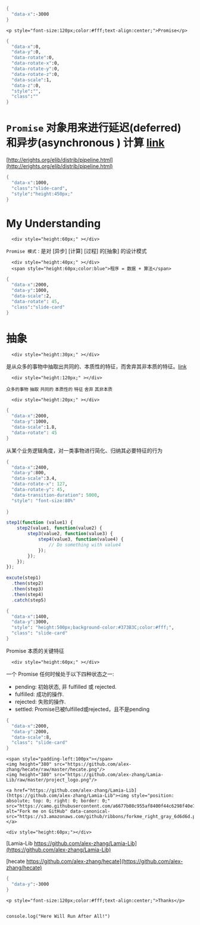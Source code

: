 ```meta
{
  "data-x":-3000
}
```

```embed-html
<p style="font-size:120px;color:#fff;text-align:center;">Promise</p>
```

```meta
{
  "data-x":0,
  "data-y":0,
  "data-rotate":0,
  "data-rotate-x":0,
  "data-rotate-y":0,
  "data-rotate-z":0,
  "data-scale":1,
  "data-z":0,
  "style":"",
  "class":""
}
```
`Promise` 对象用来进行延迟(deferred) 和异步(asynchronous ) 计算 [link](https://developer.mozilla.org/zh-CN/docs/Web/JavaScript/Reference/Global_Objects/Promise)
==============================

[http://erights.org/elib/distrib/pipeline.html](http://erights.org/elib/distrib/pipeline.html)


```meta
{
  "data-x":1000,
  "class":"slide-card",
  "style":"height:450px;"
}
```
My Understanding
=============================
```embed-html
  <div style="height:60px;" ></div>
```
`Promise 模式` : 是对 [异步] [计算] [过程] 的[抽象] 的设计模式

```embed-html
  <div style="height:40px;" ></div>
  <span style="height:60px;color:blue">程序 = 数据 + 算法</span>
```

```meta
{
  "data-x":2000,
  "data-y":1000,
  "data-scale":2,
  "data-rotate": 45,
  "class":"slide-card"
}
```
抽象
====================
```embed-html
  <div style="height:30px;" ></div>
```

是从众多的事物中抽取出共同的、本质性的特征，而舍弃其非本质的特征。[link](http://baike.baidu.com/subview/5293/11100825.htm)

```embed-html
  <div style="height:120px;" ></div>
```

`众多的事物` `抽取` `共同的` `本质性的` `特征` `舍弃` `其非本质`

```embed-html
  <div style="height:20px;" ></div>
```

```meta
{
  "data-x":2000,
  "data-y":1000,
  "data-scale":1.8,
  "data-rotate": 45
}
```

从某个业务逻辑角度，对一类事物进行简化、归纳其必要特征的行为

```meta
{
  "data-x":2400,
  "data-y":800,
  "data-scale":3.4,
  "data-rotate-x": 127,
  "data-rotate-y": 45,
  "data-transition-duration": 5000,
  "style": "font-size:80%"
  
}
```

```javascript
step1(function (value1) {
    step2(value1, function(value2) {
        step3(value2, function(value3) {
            step4(value3, function(value4) {
                // Do something with value4
            });
        });
    });
});
```

```javascript
excute(step1)
  .then(step2)
  .then(step3)
  .then(step4) 
  .catch(step5)
```


```meta
{
  "data-x":1400,
  "data-y":3000,
  "style": "height:500px;background-color:#373B3C;color:#fff;",
  "class": "slide-card"
}
```
Promise 本质的关键特征

```embed-html
  <div style="height:60px;" ></div>
```

一个 Promise 任何时候处于以下四种状态之一:
+ pending: 初始状态, 非 fulfilled 或 rejected.
+ fulfilled: 成功的操作.
+ rejected: 失败的操作.
+ settled: Promise已被fulfilled或rejected，且不是pending


```meta
{
  "data-x":2000,
  "data-y":2000,
  "data-scale":8,
  "class": "slide-card"
}
```

```embed-html
<span style="padding-left:100px"></span>
<img height="380" src="https://github.com/alex-zhang/hecate/raw/master/hecate.png"/>
<img height="380" src="https://github.com/alex-zhang/Lamia-Lib/raw/master/project_logo.png"/>

<a href="https://github.com/alex-zhang/Lamia-Lib](https://github.com/alex-zhang/Lamia-Lib"><img style="position: absolute; top: 0; right: 0; border: 0;" src="https://camo.githubusercontent.com/a6677b08c955af8400f44c6298f40e7d19cc5b2d/68747470733a2f2f73332e616d617a6f6e6177732e636f6d2f6769746875622f726962626f6e732f666f726b6d655f72696768745f677261795f3664366436642e706e67" alt="Fork me on GitHub" data-canonical-src="https://s3.amazonaws.com/github/ribbons/forkme_right_gray_6d6d6d.png"></a>

<div style="height:60px;"></div>
```

[Lamia-Lib    https://github.com/alex-zhang/Lamia-Lib](https://github.com/alex-zhang/Lamia-Lib)

[hecate       https://github.com/alex-zhang/hecate](https://github.com/alex-zhang/hecate)


























```meta
{
  "data-y":-3000
}
```

```embed-html
<p style="font-size:120px;color:#fff;text-align:center;">Thanks</p>
```



```meta-end
```

```embed-js
console.log("Here Will Run After All!")
```